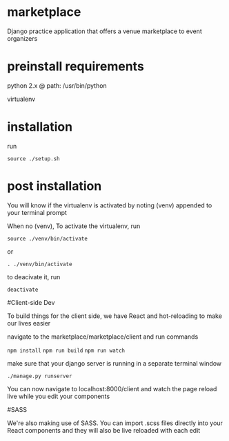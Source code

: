 # marketplace
Django practice application that offers a venue marketplace to event organizers

# preinstall requirements
python 2.x  @ path: /usr/bin/python

virtualenv

# installation
run

``source ./setup.sh``

# post installation
You will know if the virtualenv is activated by noting (venv) appended to your terminal prompt

When no (venv), To activate the virtualenv, run

``source ./venv/bin/activate``

 or

 ``. ./venv/bin/activate``

to deacivate it, run

``deactivate``


#Client-side Dev

To build things for the client side, we have React and hot-reloading to make our lives easier

navigate to the marketplace/marketplace/client and run commands

``npm install``
``npm run build``
``npm run watch``

make sure that your django server is running in a separate terminal window

``./manage.py runserver``

You can now navigate to localhost:8000/client and watch the page reload live while you edit your components

#SASS

We're also making use of SASS. You can import .scss files directly into your React components and they will also be live reloaded with each edit
